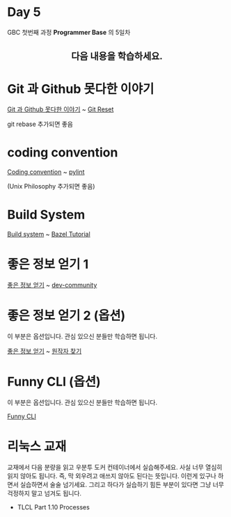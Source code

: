 # Day 5 

GBC 첫번째 과정 **Programmer Base** 의 5일차  

<div align="center"> <h2> 다음 내용을 학습하세요.  </h1️> </div>

# Git 과 Github 못다한 이야기

[Git 과 Github 못다한 이야기](../git.md#git-github) ~ [Git Reset](../git.md#reset-with-a-path)

git rebase 추가되면 좋음

# coding convention

[Coding convention](../codingconvention.md#coding-convention) ~ [pylint](../codingconvention.md##pylint)

(Unix Philosophy 추가되면 좋음)

# Build System

[Build system](../build.md#build-system) ~ [Bazel Tutorial](../build.md#bazel-tutorial)

# 좋은 정보 얻기 1

[좋은 정보 얻기](../information.md#_3) ~ [dev-community](../information.md#dev-community)

# 좋은 정보 얻기 2 (옵션)

이 부분은 옵션입니다. 관심 있으신 분들만 학습하면 됩니다.

[좋은 정보 얻기](../information.md#_4) ~ [원작자 찾기](../information.md#_7)

# Funny CLI (옵션)

이 부분은 옵션입니다. 관심 있으신 분들만 학습하면 됩니다.

[Funny CLI ](../cli.md#funny-cli)

# 리눅스 교재

교재에서 다음 분량을 읽고 우분투 도커 컨테이너에서 실습해주세요. 사실 너무 열심히 읽지 않아도 됩니다. 즉, 막 외우려고 애쓰지 않아도 된다는 뜻입니다. 이런게 있구나 하면서 실습하면서 술술 넘기세요. 그리고 하다가 실습하기 힘든 부분이 있다면 그냥 너무 걱정하지 말고 넘겨도 됩니다. 

- TLCL Part 1.10 Processes